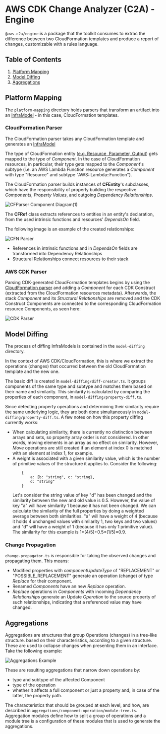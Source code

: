 # AWS CDK Change Analyzer (C2A) - Engine

`@aws-c2a/engine` is a package that the toolkit consumes to extrac the difference between two 
CloudFormation templates and produce a report of changes, customizable with a rules language. 

## Table of Contents
1. [Platform Mapping](#Platform-Mapping)
2. [Model Diffing](#Model-Diffing)
3. [Aggregations](#Aggregations)

## Platform Mapping

The `platform-mapping` directory holds parsers that transform an artifact into an [InfraModel](../../README.md#InfraModel) - in this case, CloudFormation templates.

### CloudFormation Parser

The CloudFormation parser takes any CloudFormation template and generates an [InfraModel](../../README.md#InfraModel)

The type of CloudFormation entity ([e.g. Resource, Parameter, Output](https://docs.aws.amazon.com/AWSCloudFormation/latest/UserGuide/template-anatomy.html)) gets mapped to the type of _Component_. In the case of CloudFormation resources, in particular, their type gets mapped to the _Component_'s subtype (i.e. an AWS Lambda Function resource generates a _Component_ with type "Resource" and subtype "AWS::Lambda::Function").

The CloudFormation parser builds instances of **CFEntity**'s subclasses, which have the responsibility of properly building the respective _Components_, _Property Values_, and outgoing _Dependency Relationships_.

![CFParser Component Diagram(1)](https://user-images.githubusercontent.com/26902818/124102721-85b2d900-da58-11eb-92ac-9f7c579e9861.png)

The **CFRef** class extracts references to entities in an entity's declaration, from the used intrinsic functions and resources' _DependsOn_ field.

The following image is an example of the created relationships:

![CFN Parser](https://user-images.githubusercontent.com/26902818/124098679-aaa54d00-da54-11eb-959a-82266d746428.png)

- References in intrinsic functions and in _DependsOn_ fields are transformed into Dependency Relationships
- Structural Relationships connect resources to their stack

### AWS CDK Parser

Parsing CDK-generated CloudFormation templates begins by using the [CloudFormation parser](#CloudFormation-Parser) and adding a _Component_ for each CDK Construct (extracted from the CloudFormation resources metadata). Afterwards, the stack _Component_ and its _Structural Relationships_ are removed and the CDK Construct Components are connected to the corresponding CloudFormation resource Components, as seen here:

![CDK Parser](https://user-images.githubusercontent.com/26902818/124098672-aa0cb680-da54-11eb-9051-253934faaf34.png)

## Model Diffing

The process of diffing InfraModels is contained in the `model-diffing` directory.

In the context of AWS CDK/CloudFormation, this is where we extract the operations (changes) that occurred between the old CloudFormation template and the new one.

The basic diff is created in `model-diffing/diff-creator.ts`. It groups components of the same type and subtype and matches them based on their name and similarity. This similarity is calculated by comparing the properties of each component, in `model-diffing/property-diff.ts`.

Since detecting property operations and determining their similarity require the same underlying logic, they are both done simultaneously in `model-diffing/property-diff.ts`. A few notes on how this property diffing currently works:
- When calculating similarity, there is currently no distinction between arrays and sets, so property array order is not considered. In other words, moving elements in an array as no effect on similarity. However, _Move_ operations are still created if an element at index 0 is matched with an element at index 1, for example.
- A weight is associated with a given similarity value, which is the number of primitive values of the structure it applies to. Consider the following:
    ```
        {
            a: {b: "string", c: "string},
            d: "string"
        }
    ```
    Let's consider the string value of key "d" has been changed and the similarity between the new and old value is 0.5. However, the value of key "a" will have similarity 1 because it has not been changed. We can calculate the similarity of the full properties by doing a weighted average between both similarities. "a" will have a weight of 4 (because it holds 4 unchanged values with similarity 1, two keys and two values) and "d" will have a weight of 1 (because it has only 1 primitive value). The similarity for this example is 1*(4/5)+0.5*(1/5)=0.9.

### Change Propagation

`change-propagator.ts` is responsible for taking the observed changes and propagating them. This means:
- Modified properties with _componentUpdateType_ of "REPLACEMENT" or "POSSIBLE_REPLACEMENT" generate an operation (change) of type _Replace_ for their component.
- Renamed _Components_ have an new _Replace_ operation.
- _Replace_ operations in _Components_ with incoming _Dependency Relationships_ generate an Update _Operation_ to the source property of such relationships, indicating that a referenced value may have changed.

## Aggregations

Aggregations are structures that group Operations (changes) in a tree-like structure. based on their characteristics, according to a given structure. These are used to collapse changes when presenting them in an interface. Take the following example:

![Aggregations Example](https://user-images.githubusercontent.com/26902818/124138218-54e59a80-da7e-11eb-8e8f-036af63da1f5.png)

These are resulting aggregations that narrow down operations by:
- type and subtype of the affected Component
- type of the operation
- whether it affects a full component or just a property and, in case of the latter, the property path.

The characteristics that should be grouped at each level, and how, are described in `aggregations/component-operation/module-tree.ts`. Aggregation modules define how to split a group of operations and a module tree is a configuration of these modules that is used to generate the aggregations.
